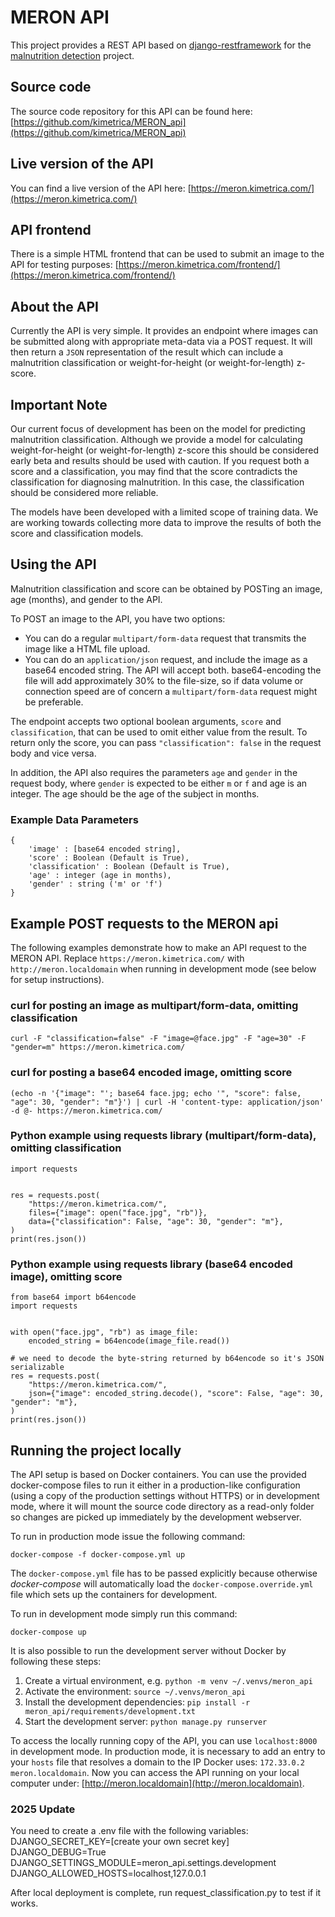 # MERON API

This project provides a REST API based on [django-restframework](http://www.django-rest-framework.org/) for the [malnutrition detection](https://github.com/kimetrica/meron_production) project.


## Source code

The source code repository for this API can be found here: [https://github.com/kimetrica/MERON_api](https://github.com/kimetrica/MERON_api)


## Live version of the API
You can find a live version of the API here: [https://meron.kimetrica.com/](https://meron.kimetrica.com/)


## API frontend

There is a simple HTML frontend that can be used to submit an image to the API for testing purposes: [https://meron.kimetrica.com/frontend/](https://meron.kimetrica.com/frontend/)


## About the API

Currently the API is very simple. It provides an endpoint where images can be submitted along with appropriate meta-data via a POST request. It will then return a `JSON` representation of the result which can include a malnutrition classification or weight-for-height (or weight-for-length) z-score.


## Important Note
Our current focus of development has been on the model for predicting malnutrition classification. Although we provide a model for calculating weight-for-height (or weight-for-length) z-score this should be considered early beta and results should be used with caution. If you request both a score and a classification, you may find that the score contradicts the classification for diagnosing malnutrition. In this case, the classification should be considered more reliable.

The models have been developed with a limited scope of training data. We are working towards collecting more data to improve the results of both the score and classification models.


## Using the API
Malnutrition classification and score can be obtained by POSTing an image, age (months), and gender to the API.

To POST an image to the API, you have two options:

-   You can do a regular `multipart/form-data` request that transmits the image like a HTML file upload.
-   You can do an `application/json` request, and include the image as a base64 encoded string. The API will accept both. base64-encoding the file will add approximately 30% to the file-size, so if data volume or connection speed are of concern a `multipart/form-data` request might be preferable.

The endpoint accepts two optional boolean arguments, `score` and `classification`, that can be used to omit either value from the result. To return only the score, you can pass `"classification": false` in the request body and vice versa.

In addition, the API also requires the parameters `age` and `gender` in the request body, where `gender` is expected to be either `m` or `f` and age is an integer. The age should be the age of the subject in months.


### Example Data Parameters

    {
        'image' : [base64 encoded string],
        'score' : Boolean (Default is True),
        'classification' : Boolean (Default is True),
        'age' : integer (age in months),
        'gender' : string ('m' or 'f')
    }


## Example POST requests to the MERON api

The following examples demonstrate how to make an API request to the MERON API. Replace `https://meron.kimetrica.com/` with `http://meron.localdomain` when running in development mode (see below for setup instructions).


### curl for posting an image as multipart/form-data, omitting classification

`curl -F "classification=false" -F "image=@face.jpg" -F "age=30" -F "gender=m" https://meron.kimetrica.com/`


### curl for posting a base64 encoded image, omitting score

`(echo -n '{"image": "'; base64 face.jpg; echo '", "score": false, "age": 30, "gender": "m"}') | curl -H 'content-type: application/json' -d @- https://meron.kimetrica.com/`


### Python example using requests library (multipart/form-data), omitting classification

    import requests


    res = requests.post(
        "https://meron.kimetrica.com/",
        files={"image": open("face.jpg", "rb")},
        data={"classification": False, "age": 30, "gender": "m"},
    )
    print(res.json())


### Python example using requests library (base64 encoded image), omitting score

    from base64 import b64encode
    import requests


    with open("face.jpg", "rb") as image_file:
        encoded_string = b64encode(image_file.read())

    # we need to decode the byte-string returned by b64encode so it's JSON serializable
    res = requests.post(
        "https://meron.kimetrica.com/",
        json={"image": encoded_string.decode(), "score": False, "age": 30, "gender": "m"},
    )
    print(res.json())


## Running the project locally

The API setup is based on Docker containers. You can use the provided docker-compose files to run it either in a production-like configuration (using a copy of the production settings without HTTPS) or in development mode, where it will mount the source code directory as a read-only folder so changes are picked up immediately by the development webserver.

To run in production mode issue the following command:

`docker-compose -f docker-compose.yml up`


The `docker-compose.yml` file has to be passed explicitly because otherwise *docker-compose* will automatically load the `docker-compose.override.yml` file which sets up the containers for development.

To run in development mode simply run this command:

`docker-compose up`

It is also possible to run the development server without Docker by following these steps:

1.  Create a virtual environment, e.g. `python -m venv ~/.venvs/meron_api`
2.  Activate the environment: `source ~/.venvs/meron_api`
3.  Install the development dependencies: `pip install -r meron_api/requirements/development.txt`
4.  Start the development server: `python manage.py runserver`

To access the locally running copy of the API, you can use `localhost:8000` in development mode.
In production mode, it is necessary to add an entry to your `hosts` file that resolves a domain to the IP Docker uses: `172.33.0.2       meron.localdomain`.
Now you can access the API running on your local computer under: [http://meron.localdomain](http://meron.localdomain).


### 2025 Update 
You need to create a .env file with the following variables:
DJANGO_SECRET_KEY=[create your own secret key]
DJANGO_DEBUG=True
DJANGO_SETTINGS_MODULE=meron_api.settings.development
DJANGO_ALLOWED_HOSTS=localhost,127.0.0.1

After local deployment is complete, run request_classification.py to test if it works.

